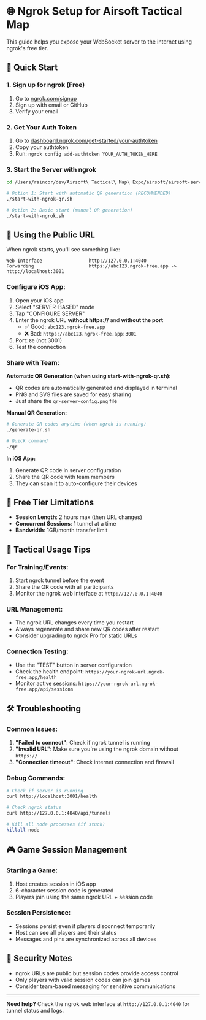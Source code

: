 # 🌐 Ngrok Setup for Airsoft Tactical Map

This guide helps you expose your WebSocket server to the internet using ngrok's free tier.

## 🚀 Quick Start

### 1. Sign up for ngrok (Free)
1. Go to [ngrok.com/signup](https://ngrok.com/signup)
2. Sign up with email or GitHub
3. Verify your email

### 2. Get Your Auth Token
1. Go to [dashboard.ngrok.com/get-started/your-authtoken](https://dashboard.ngrok.com/get-started/your-authtoken)
2. Copy your authtoken
3. Run: `ngrok config add-authtoken YOUR_AUTH_TOKEN_HERE`

### 3. Start the Server with ngrok
```bash
cd /Users/raincor/dev/Airsoft\ Tactical\ Map\ Expo/airsoft/airsoft-server

# Option 1: Start with automatic QR generation (RECOMMENDED)
./start-with-ngrok-qr.sh

# Option 2: Basic start (manual QR generation)
./start-with-ngrok.sh
```

## 📱 Using the Public URL

When ngrok starts, you'll see something like:
```
Web Interface                 http://127.0.0.1:4040
Forwarding                    https://abc123.ngrok-free.app -> http://localhost:3001
```

### Configure iOS App:
1. Open your iOS app
2. Select "SERVER-BASED" mode
3. Tap "CONFIGURE SERVER"
4. Enter the ngrok URL **without https://** and **without the port**
   - ✅ Good: `abc123.ngrok-free.app`
   - ❌ Bad: `https://abc123.ngrok-free.app:3001`
5. Port: `80` (not 3001)
6. Test the connection

### Share with Team:
**Automatic QR Generation (when using start-with-ngrok-qr.sh):**
- QR codes are automatically generated and displayed in terminal
- PNG and SVG files are saved for easy sharing
- Just share the `qr-server-config.png` file

**Manual QR Generation:**
```bash
# Generate QR codes anytime (when ngrok is running)
./generate-qr.sh

# Quick command
./qr
```

**In iOS App:**
1. Generate QR code in server configuration  
2. Share the QR code with team members
3. They can scan it to auto-configure their devices

## 🔄 Free Tier Limitations

- **Session Length**: 2 hours max (then URL changes)
- **Concurrent Sessions**: 1 tunnel at a time
- **Bandwidth**: 1GB/month transfer limit

## 🎯 Tactical Usage Tips

### For Training/Events:
1. Start ngrok tunnel before the event
2. Share the QR code with all participants
3. Monitor the ngrok web interface at `http://127.0.0.1:4040`

### URL Management:
- The ngrok URL changes every time you restart
- Always regenerate and share new QR codes after restart
- Consider upgrading to ngrok Pro for static URLs

### Connection Testing:
- Use the "TEST" button in server configuration
- Check the health endpoint: `https://your-ngrok-url.ngrok-free.app/health`
- Monitor active sessions: `https://your-ngrok-url.ngrok-free.app/api/sessions`

## 🛠 Troubleshooting

### Common Issues:
1. **"Failed to connect"**: Check if ngrok tunnel is running
2. **"Invalid URL"**: Make sure you're using the ngrok domain without `https://`
3. **"Connection timeout"**: Check internet connection and firewall

### Debug Commands:
```bash
# Check if server is running
curl http://localhost:3001/health

# Check ngrok status
curl http://127.0.0.1:4040/api/tunnels

# Kill all node processes (if stuck)
killall node
```

## 🎮 Game Session Management

### Starting a Game:
1. Host creates session in iOS app
2. 6-character session code is generated
3. Players join using the same ngrok URL + session code

### Session Persistence:
- Sessions persist even if players disconnect temporarily
- Host can see all players and their status
- Messages and pins are synchronized across all devices

## 🔐 Security Notes

- ngrok URLs are public but session codes provide access control
- Only players with valid session codes can join games
- Consider team-based messaging for sensitive communications

---

**Need help?** Check the ngrok web interface at `http://127.0.0.1:4040` for tunnel status and logs. 